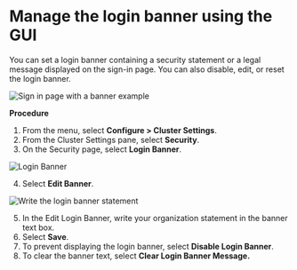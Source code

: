 # Manage the login banner using the GUI

You can set a login banner containing a security statement or a legal message displayed on the sign-in page. You can also disable, edit, or reset the login banner.

![Sign in page with a banner example](../../../.gitbook/assets/wmng\_login\_banner\_sign-in-page.png)

**Procedure**

1. From the menu, select **Configure > Cluster Settings**.
2. From the Cluster Settings pane, select **Security**.
3. On the Security page, select **Login Banner**.

![Login Banner](../../../.gitbook/assets/wmng\_login\_banner\_set.png)

4. Select **Edit Banner**.

![Write the login banner statement](../../../.gitbook/assets/wmng\_login\_banner\_edit.png)

5. In the Edit Login Banner, write your organization statement in the banner text box.
6. Select **Save**.
7. To prevent displaying the login banner, select **Disable Login Banner**.
8. To clear the banner text, select **Clear Login Banner Message.**
